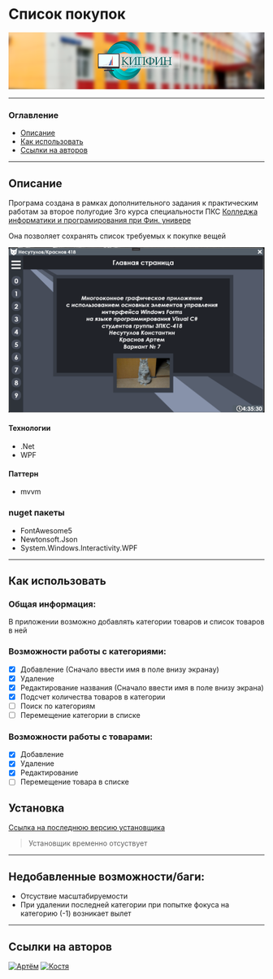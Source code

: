 # __Список покупок__

![Project Image](https://raw.githubusercontent.com/Htomsik/Htomsik/main/Assets/collage.png)


---

### Оглавление

- [Описание](#Описание)
- [Как использовать](#Как-использовать)
- [Ссылки на авторов](#Ссылки-на-авторов)

---

## __Описание__

Програма создана в рамках дополнительного задания к практическим работам за второе полугодие 3го курса специальности ПКС [Колледжа информатики и програмирования при Фин. универе](http://www.fa.ru/org/spo/kip/Pages/Home.aspx)

Она позволяет сохранять список требуемых к покупке вещей

![Project Image](https://raw.githubusercontent.com/Htomsik/Praktika3Kurs/master/ReadmyAssets/MainWindow.png)

#### Технологии

- .Net
- WPF

#### Паттерн

- mvvm

### nuget пакеты
- FontAwesome5
- Newtonsoft.Json
- System.Windows.Interactivity.WPF

---

## __Как использовать__

### Общая информация:
В приложении возможно добавлять категории товаров и список товаров в ней

### Возможности работы с категориями:
- [X] Добавление (Сначало ввести имя в  поле внизу экранау)
- [X] Удаление
- [X] Редактирование названия (Сначало ввести имя в поле внизу экрана)
- [X] Подсчет количества товаров в категории
- [ ] Поиск по категориям
- [ ] Перемещение категории в списке

### Возможности работы с товарами:
- [X] Добавление 
- [X] Удаление
- [X] Редактирование
- [ ] Перемещение товара в списке

## __Установка__

[Ссылка на последнюю версию установщика]() 
>Установщик временно отсуствует

---
## __Недобавленные возможности/баги:__
- Отсуствие масштабируемости
- При удалении последней категории при попытке фокуса на категорию (-1) возникает вылет
---
## __Ссылки на авторов__
[![Артём](https://img.shields.io/badge/-Артём-1C1C22?style=for-the-badge&logo=vk&logoColor=red)](https://m.vk.com/id506987182)
[![Костя](https://img.shields.io/badge/-Костя-1C1C22?style=for-the-badge&logo=vk&logoColor=blue)](https://m.vk.com/jessnjake)






